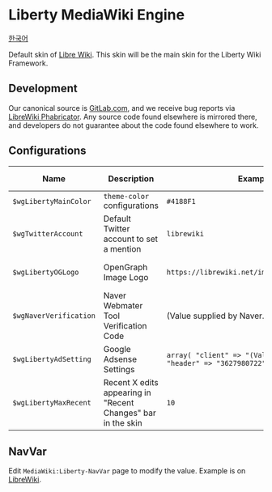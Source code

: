# Liberty MediaWiki Engine

[한국어](README.md)

Default skin of [Libre Wiki](https://librewiki.net). This skin will be the main skin for the Liberty Wiki Framework.

## Development

Our canonical source is [GitLab.com](https://gitlab.com/librewiki/Liberty-MW-Skin), and we receive bug reports via [LibreWiki Phabricator](https://issue.librewiki.net). Any source code found elsewhere is mirrored there, and developers do not guarantee about the code found elsewhere to work.

## Configurations

| Name | Description | Example Variable | Default Variable | 
| ---- | ---- | ---- | ---- |
| `$wgLibertyMainColor` | `theme-color` configurations | `#4188F1` | `#4188F1` |
| `$wgTwitterAccount` | Default Twitter account to set a mention | `librewiki` | (none) | 
| `$wgLibertyOGLogo` | OpenGraph Image Logo | `https://librewiki.net/images/6/6a/Libre_favicon.png` | (Value of `$wgLogo`) |
| `$wgNaverVerification` | Naver Webmater Tool Verification Code | (Value supplied by Naver.com) | (none) |
| `$wgLibertyAdSetting` | Google Adsense Settings | `array( "client" => "(Value supplied by Google)", "header" => "3627980722", "right" => "6581447128" )` | (none) |
| `$wgLibertyMaxRecent` | Recent X edits appearing in "Recent Changes" bar in the skin | `10` | `10` |

## NavVar

Edit `MediaWiki:Liberty-NavVar` page to modify the value. Example is on [LibreWiki](https://librewiki.net/wiki/MediaWiki:Liberty-Navbar).